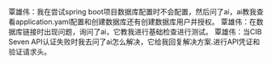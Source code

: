 覃雄伟：我在尝试spring boot项目数据库配置时不会配置，然后问了ai，ai教我查看application.yaml配置和创建数据库还有创建数据库用户并授权。
覃雄伟：在数据库链接时出现问题，询问了ai，它教我进行基础检查进行测试。
覃雄伟：当CIB Seven API认证失败时我去问了ai怎么解决，它给我回复解决方案.进行API凭证和验证请求头。